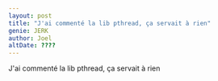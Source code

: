 ```yaml
---
layout: post
title: "J'ai commenté la lib pthread, ça servait à rien"
genie: JERK
author: Joel
altDate: ????
---
```


J'ai commenté la lib pthread, ça servait à rien
